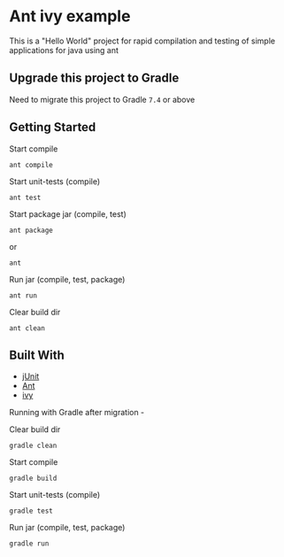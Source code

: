 # Ant ivy example

This is a "Hello World" project for rapid compilation and testing of simple applications for java using ant

## Upgrade this project to Gradle
Need to migrate this project to Gradle `7.4` or above


## Getting Started

Start compile

```
ant compile
```

Start unit-tests (compile)

```
ant test
```

Start package jar (compile, test)

```
ant package 
```
or
```
ant 
```

Run jar (compile, test, package)

```
ant run 
```

Clear build dir

```
ant clean
```

## Built With

* [jUnit](https://junit.org/junit4/)
* [Ant](https://ant.apache.org/)
* [ivy](http://ant.apache.org/ivy/)

Running with Gradle after migration -

Clear build dir

```
gradle clean
```

Start compile

```
gradle build
```

Start unit-tests (compile)

```
gradle test
```
Run jar (compile, test, package)

```
gradle run 
```
